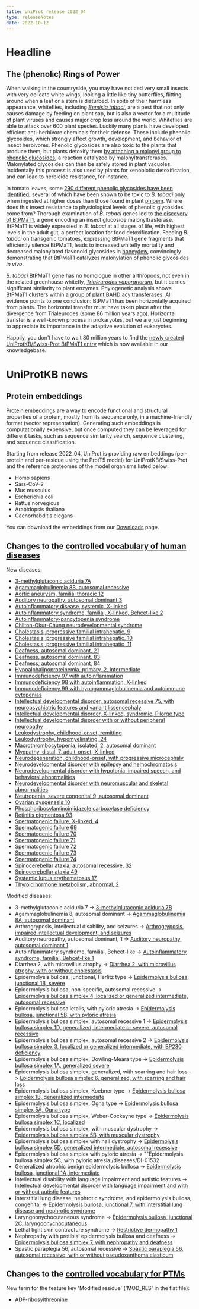 ```yaml
---
title: UniProt release 2022_04
type: releaseNotes
date: 2022-10-12
---
```


# Headline

## The (phenolic) Rings of Power

When walking in the countryside, you may have noticed very small insects with very delicate white wings, looking a little like tiny butterflies, flitting around when a leaf or a stem is disturbed. In spite of their harmless appearance, whiteflies, including [_Bemisia tabaci_](https://www.uniprot.org/taxonomy/7038), are a pest that not only causes damage by feeding on plant sap, but is also a vector for a multitude of plant viruses and causes major crop loss around the world. Whiteflies are able to attack over 600 plant species. Luckily many plants have developed efficient anti-herbivore chemicals for their defense. These include phenolic glycosides, which strongly affect growth, development, and behavior of insect herbivores. Phenolic glycosides are also toxic to the plants that produce them, but plants detoxify them [by attaching a malonyl group to phenolic glucosides](https://pubmed.ncbi.nlm.nih.gov/20626660/), a reaction catalyzed by malonyltransferases. Malonylated glycosides can then be safely stored in plant vacuoles. Incidentally this process is also used by plants for xenobiotic detoxification, and can lead to herbicide resistance, for instance.

In tomato leaves, some [290 different phenolic glycosides have been identified](https://pubmed.ncbi.nlm.nih.gov/33770502/), several of which have been shown to be toxic to _B. tabaci_ only when ingested at higher doses than those found in plant [phloem](https://en.wikipedia.org/wiki/Phloem). Where does this insect resistance to physiological levels of phenolic glycosides come from? Thorough examination of _B. tabaci_ genes led to [the discovery of BtPMaT1](https://pubmed.ncbi.nlm.nih.gov/33770502/), a gene encoding an insect glucoside malonyltrasferase. BtPMaT1 is widely expressed in _B. tabaci_ at all stages of life, with highest levels in the adult gut, a perfect location for food detoxification. Feeding _B. tabaci_ on transgenic tomatoes, expressing BtPMaT1 gene fragments that efficiently silence BtPMaT1, leads to increased whitefly mortality and decreased malonylated flavonoid glycosides in [honeydew](https://en.wikipedia.org/wiki/Honeydew_%28secretion%29), convincingly demonstrating that BtPMaT1 catalyzes malonylation of phenolic glycosides _in vivo_.

_B. tabaci_ BtPMaT1 gene has no homologue in other arthropods, not even in the related greenhouse whitefly, [_Trialeurodes vaporariorum_](https://www.uniprot.org/taxonomy/88556), but it carries significant similarity to plant enzymes. Phylogenetic analysis shows BtPMaT1 clusters [within a group of plant BAHD acyltransferases](https://pubmed.ncbi.nlm.nih.gov/33770502/). All evidence points to one conclusion: BtPMaT1 has been horizontally acquired from plants. The horizontal transfer must have taken place after the divergence from Trialeurodes (some 86 million years ago). Horizontal transfer is a well-known process in prokaryotes, but we are just beginning to appreciate its importance in the adaptive evolution of eukaryotes.

Happily, you don't have to wait 80 million years to find the [newly created UniProtKB/Swiss-Prot BtPMaT1 entry](https://www.uniprot.org/uniprotkb/P0DUQ3/entry) which is now available in our knowledgebase.

# UniProtKB news

## Protein embeddings

[Protein embeddings](https://www.uniprot.org/help/embeddings) are a way to encode functional and structural properties of a protein, mostly from its sequence only, in a machine-friendly format (vector representation). Generating such embeddings is computationally expensive, but once computed they can be leveraged for different tasks, such as sequence similarity search, sequence clustering, and sequence classification.

Starting from release 2022_04, UniProt is providing raw embeddings (per-protein and per-residue using the ProtT5 model) for UniProtKB/Swiss-Prot and the reference proteomes of the model organisms listed below:

* Homo sapiens
* Sars-CoV-2
* Mus musculus
* Escherichia coli
* Rattus norvegicus
* Arabidopsis thaliana
* Caenorhabditis elegans

You can download the embeddings from our [Downloads](https://www.uniprot.org/help/downloads) page.


## Changes to the [controlled vocabulary of human diseases](https://ftp.uniprot.org/pub/databases/uniprot/current_release/knowledgebase/complete/docs/humdisease)

New diseases:

* [3-methylglutaconic aciduria 7A](https://www.uniprot.org/diseases/DI-06387)
* [Agammaglobulinemia 8B, autosomal recessive](https://www.uniprot.org/diseases/DI-06388)
* [Aortic aneurysm, familial thoracic 12](https://www.uniprot.org/diseases/DI-06389)
* [Auditory neuropathy, autosomal dominant 3](https://www.uniprot.org/diseases/DI-06395)
* [Autoinflammatory disease, systemic, X-linked](https://www.uniprot.org/diseases/DI-06411)
* [Autoinflammatory syndrome, familial, X-linked, Behcet-like 2](https://www.uniprot.org/diseases/DI-06377)
* [Autoinflammatory-pancytopenia syndrome](https://www.uniprot.org/diseases/DI-06407)
* [Chilton-Okur-Chung neurodevelopmental syndrome](https://www.uniprot.org/diseases/DI-06399)
* [Cholestasis, progressive familial intrahepatic, 9](https://www.uniprot.org/diseases/DI-06404)
* [Cholestasis, progressive familial intrahepatic, 10](https://www.uniprot.org/diseases/DI-06418)
* [Cholestasis, progressive familial intrahepatic, 11](https://www.uniprot.org/diseases/DI-06419)
* [Deafness, autosomal dominant, 21](https://www.uniprot.org/diseases/DI-06409)
* [Deafness, autosomal dominant, 83](https://www.uniprot.org/diseases/DI-06384)
* [Deafness, autosomal dominant, 84](https://www.uniprot.org/diseases/DI-06385)
* [Hypoalphalipoproteinemia, primary, 2, intermediate](https://www.uniprot.org/diseases/DI-06397)
* [Immunodeficiency 97 with autoinflammation](https://www.uniprot.org/diseases/DI-06382)
* [Immunodeficiency 98 with autoinflammation, X-linked](https://www.uniprot.org/diseases/DI-06381)
* [Immunodeficiency 99 with hypogammaglobulinemia and autoimmune cytopenias](https://www.uniprot.org/diseases/DI-06402)
* [Intellectual developmental disorder, autosomal recessive 75, with neuropsychiatric features and variant lissencephaly](https://www.uniprot.org/diseases/DI-06393)
* [Intellectual developmental disorder, X-linked, syndromic, Pilorge type](https://www.uniprot.org/diseases/DI-06379)
* [Intellectual developmental disorder with or without peripheral neuropathy](https://www.uniprot.org/diseases/DI-06400)
* [Leukodystrophy, childhood-onset, remitting](https://www.uniprot.org/diseases/DI-06414)
* [Leukodystrophy, hypomyelinating, 24](https://www.uniprot.org/diseases/DI-06405)
* [Macrothrombocytopenia, isolated, 2, autosomal dominant](https://www.uniprot.org/diseases/DI-06398)
* [Myopathy, distal, 7, adult-onset, X-linked](https://www.uniprot.org/diseases/DI-06378)
* [Neurodegeneration, childhood-onset, with progressive microcephaly](https://www.uniprot.org/diseases/DI-06403)
* [Neurodevelopmental disorder with epilepsy and hemochromatosis](https://www.uniprot.org/diseases/DI-06376)
* [Neurodevelopmental disorder with hypotonia, impaired speech, and behavioral abnormalities](https://www.uniprot.org/diseases/DI-06412)
* [Neurodevelopmental disorder with neuromuscular and skeletal abnormalities](https://www.uniprot.org/diseases/DI-06396)
* [Neutropenia, severe congenital 9, autosomal dominant](https://www.uniprot.org/diseases/DI-06386)
* [Ovarian dysgenesis 10](https://www.uniprot.org/diseases/DI-06394)
* [Phosphoribosylaminoimidazole carboxylase deficiency](https://www.uniprot.org/diseases/DI-06408)
* [Retinitis pigmentosa 93](https://www.uniprot.org/diseases/DI-06401)
* [Spermatogenic failure, X-linked, 4](https://www.uniprot.org/diseases/DI-06380)
* [Spermatogenic failure 69](https://www.uniprot.org/diseases/DI-06390)
* [Spermatogenic failure 70](https://www.uniprot.org/diseases/DI-06391)
* [Spermatogenic failure 71](https://www.uniprot.org/diseases/DI-06392)
* [Spermatogenic failure 72](https://www.uniprot.org/diseases/DI-06415)
* [Spermatogenic failure 73](https://www.uniprot.org/diseases/DI-06416)
* [Spermatogenic failure 74](https://www.uniprot.org/diseases/DI-06417)
* [Spinocerebellar ataxia, autosomal recessive, 32](https://www.uniprot.org/diseases/DI-06413)
* [Spinocerebellar ataxia 49](https://www.uniprot.org/diseases/DI-06383)
* [Systemic lupus erythematosus 17](https://www.uniprot.org/diseases/DI-06410)
* [Thyroid hormone metabolism, abnormal, 2](https://www.uniprot.org/diseases/DI-06406)

Modified diseases:

* 3-methylglutaconic aciduria 7 -> [3-methylglutaconic aciduria 7B](https://www.uniprot.org/diseases/DI-04365)
* Agammaglobulinemia 8, autosomal dominant -> [Agammaglobulinemia 8A, autosomal dominant](https://www.uniprot.org/diseases/DI-04717)
* Arthrogryposis, intellectual disability, and seizures -> [Arthrogryposis, impaired intellectual development, and seizures](https://www.uniprot.org/diseases/DI-03977)
* Auditory neuropathy, autosomal dominant, 1 -> [Auditory neuropathy, autosomal dominant 1](https://www.uniprot.org/diseases/DI-03423)
* Autoinflammatory syndrome, familial, Behcet-like -> [Autoinflammatory syndrome, familial, Behcet-like 1](https://www.uniprot.org/diseases/DI-04635)
* Diarrhea 2, with microvillus atrophy -> [Diarrhea 2, with microvillus atrophy, with or without cholestasis](https://www.uniprot.org/diseases/DI-01979)
* Epidermolysis bullosa, junctional, Herlitz type -> [Epidermolysis bullosa, junctional 1B, severe](https://www.uniprot.org/diseases/DI-00457)
* Epidermolysis bullosa, non-specific, autosomal recessive -> [Epidermolysis bullosa simplex 4, localized or generalized intermediate, autosomal recessive](https://www.uniprot.org/diseases/DI-03676)
* Epidermolysis bullosa letalis, with pyloric atresia -> [Epidermolysis bullosa, junctional 5B, with pyloric atresia](https://www.uniprot.org/diseases/DI-00458)
* Epidermolysis bullosa simplex, autosomal recessive 1 -> [Epidermolysis bullosa simplex 1D, generalized, intermediate or severe, autosomal recessive](https://www.uniprot.org/diseases/DI-00461)
* Epidermolysis bullosa simplex, autosomal recessive 2 -> [Epidermolysis bullosa simplex 3, localized or generalized intermediate, with BP230 deficiency](https://www.uniprot.org/diseases/DI-03906)
* Epidermolysis bullosa simplex, Dowling-Meara type -> [Epidermolysis bullosa simplex 1A, generalized severe](https://www.uniprot.org/diseases/DI-00462)
* Epidermolysis bullosa simplex, generalized, with scarring and hair loss -> [Epidermolysis bullosa simplex 6, generalized, with scarring and hair loss](https://www.uniprot.org/diseases/DI-04933)
* Epidermolysis bullosa simplex, Koebner type -> [Epidermolysis bullosa simplex 1B, generalized intermediate](https://www.uniprot.org/diseases/DI-00463)
* Epidermolysis bullosa simplex, Ogna type -> [Epidermolysis bullosa simplex 5A, Ogna type](https://www.uniprot.org/diseases/DI-00464)
* Epidermolysis bullosa simplex, Weber-Cockayne type -> [Epidermolysis bullosa simplex 1C, localized](https://www.uniprot.org/diseases/DI-00465)
* Epidermolysis bullosa simplex, with muscular dystrophy -> [Epidermolysis bullosa simplex 5B, with muscular dystrophy](https://www.uniprot.org/diseases/DI-00468)
* Epidermolysis bullosa simplex with nail dystrophy -> [Epidermolysis bullosa simplex 5D, generalized intermediate, autosomal recessive](https://www.uniprot.org/diseases/DI-04492)
* Epidermolysis bullosa simplex with pyloric atresia -> ""Epidermolysis bullosa simplex 5C, with pyloric atresia:/diseases/DI-01532
* Generalized atrophic benign epidermolysis bullosa -> [Epidermolysis bullosa, junctional 1A, intermediate](https://www.uniprot.org/diseases/DI-00502)
* Intellectual disability with language impairment and autistic features -> [Intellectual developmental disorder with language impairment and with or without autistic features](https://www.uniprot.org/diseases/DI-02984)
* Interstitial lung disease, nephrotic syndrome, and epidermolysis bullosa, congenital -> [Epidermolysis bullosa, junctional 7, with interstitial lung disease and nephrotic syndrome](https://www.uniprot.org/diseases/DI-03509)
* Laryngoonychocutaneous syndrome -> [Epidermolysis bullosa, junctional 2C, laryngoonychocutaneous](https://www.uniprot.org/diseases/DI-01879)
* Lethal tight skin contracture syndrome -> [Restrictive dermopathy 1](https://www.uniprot.org/diseases/DI-01894)
* Nephropathy with pretibial epidermolysis bullosa and deafness -> [Epidermolysis bullosa simplex 7, with nephropathy and deafness](https://www.uniprot.org/diseases/DI-00808)
* Spastic paraplegia 56, autosomal recessive -> [Spastic paraplegia 56, autosomal recessive, with or without pseudoxanthoma elasticum](https://www.uniprot.org/diseases/DI-03680)

## Changes to the [controlled vocabulary for PTMs](https://ftp.uniprot.org/pub/databases/uniprot/current_release/knowledgebase/complete/docs/ptmlist)

New term for the feature key 'Modified residue' ('MOD_RES' in the flat file):

* ADP-ribosylthreonine
